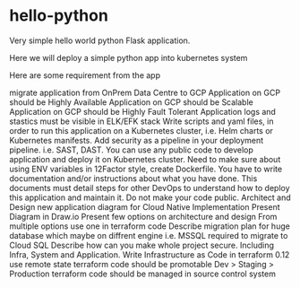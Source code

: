# hello-python
Very simple hello world python Flask application.

Here we will deploy a simple python app into kubernetes system 

Here are some requirement from the app 

migrate application from OnPrem Data Centre to GCP
Application on GCP should be Highly Available
Application on GCP should be Scalable
Application on GCP should be Highly Fault Tolerant
Application logs and stastics must be visible in ELK/EFK stack
Write scripts and yaml files, in order to run this application on a Kubernetes cluster, i.e. Helm charts or Kubernetes manifests.
Add security as a pipeline in your deployment pipeline. i.e. SAST, DAST.
You can use any public code to develop application and deploy it on Kubernetes cluster. Need to make sure about using ENV variables in 12Factor style, create Dockerfile.
You have to write documentation and/or instructions about what you have done. This documents must detail steps for other DevOps to understand how to deploy this application and maintain it.
Do not make your code public.
Architect and Design new application diagram for Cloud Native Implementation
Present Diagram in Draw.io
Present few options on architecture and design
From multiple options use one in terraform code
Describe migration plan for huge database which maybe on diffrent engine i.e. MSSQL required to migrate to Cloud SQL
Describe how can you make whole project secure. Including Infra, System and Application.
Write Infrastructure as Code in terraform 0.12
use remote state
terraform code should be promotable Dev > Staging > Production
terraform code should be managed in source control system
